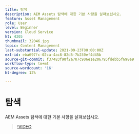 ```yaml
---
title: 탐색
description: AEM Assets 탐색에 대한 기본 사항을 살펴보십시오.
feature: Asset Management
role: User
level: Beginner
version: Cloud Service
kt: 4305
thumbnail: 32046.jpg
topic: Content Management
last-substantial-update: 2021-09-23T00:00:00Z
exl-id: eba697fc-02ca-4ac8-82d5-7b230ef4d45b
source-git-commit: f37483f90f2a707c906e1e206795fdebb5f698e9
workflow-type: tm+mt
source-wordcount: '16'
ht-degree: 12%

---
```


# 탐색

AEM Assets 탐색에 대한 기본 사항을 살펴보십시오.

>[!VIDEO](https://video.tv.adobe.com/v/32046/?quality=12&learn=on&hidetitle=true)
